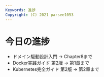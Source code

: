 ```yaml
---
Keywords: 進捗
Copyright: (C) 2021 parsee1053
---
```


# 今日の進捗
* ドメイン駆動設計入門 → Chapter8まで
* Docker実践ガイド 第2版 → 第1章まで
* Kubernetes完全ガイド 第2版 → 第2章まで
